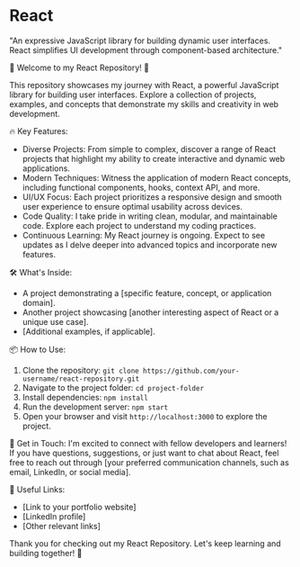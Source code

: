 # React
"An expressive JavaScript library for building dynamic user interfaces. React simplifies UI development through component-based architecture."

🚀 Welcome to my React Repository! 🚀

This repository showcases my journey with React, a powerful JavaScript library for building user interfaces. Explore a collection of projects, examples, and concepts that demonstrate my skills and creativity in web development.

🔥 Key Features:
- Diverse Projects: From simple to complex, discover a range of React projects that highlight my ability to create interactive and dynamic web applications.
- Modern Techniques: Witness the application of modern React concepts, including functional components, hooks, context API, and more.
- UI/UX Focus: Each project prioritizes a responsive design and smooth user experience to ensure optimal usability across devices.
- Code Quality: I take pride in writing clean, modular, and maintainable code. Explore each project to understand my coding practices.
- Continuous Learning: My React journey is ongoing. Expect to see updates as I delve deeper into advanced topics and incorporate new features.

🛠️ What's Inside:
- A project demonstrating a [specific feature, concept, or application domain].
- Another project showcasing [another interesting aspect of React or a unique use case].
- [Additional examples, if applicable].

📦 How to Use:
1. Clone the repository: `git clone https://github.com/your-username/react-repository.git`
2. Navigate to the project folder: `cd project-folder`
3. Install dependencies: `npm install`
4. Run the development server: `npm start`
5. Open your browser and visit `http://localhost:3000` to explore the project.

🌟 Get in Touch:
I'm excited to connect with fellow developers and learners! If you have questions, suggestions, or just want to chat about React, feel free to reach out through [your preferred communication channels, such as email, LinkedIn, or social media].

🔗 Useful Links:
- [Link to your portfolio website]
- [LinkedIn profile]
- [Other relevant links]

Thank you for checking out my React Repository. Let's keep learning and building together! 🚀

